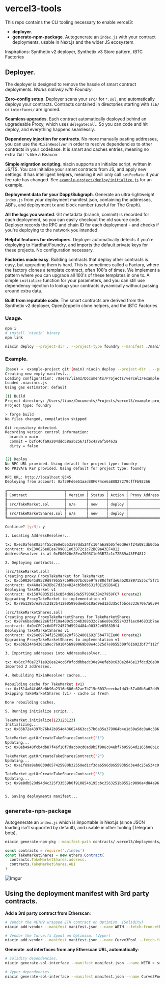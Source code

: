 vercel3-tools
=============

This repo contains the CLI tooling necessary to enable vercel3:

 * **deployer**.
 * **generate-npm-package**. Autogenerate an `index.js` with your contract deployments, usable in Next.js and the wider JS ecosystem.

Inspirations: Synthetix v2 deployer, Synthetix v3 Store pattern, tBTC Factories

## Deployer.

The deployer is designed to remove the hassle of smart contract deployments. _Works natively with Foundry_.

**Zero-config setup**. Deployer scans your `src/` for `*.sol`, and automatically deploys your contracts. Contracts contained in directories starting with `lib/` or `interfaces/` are ignored.

**Seamless upgrades**. Each contract automatically deployed behind an upgradeable Proxy, which uses `delegatecall`. So you can code and hit deploy, and everything happens seamlessly.

**Dependency injection for contracts**. No more manually pasting addresses, you can use the `MixinResolver` in order to resolve dependencies to other contracts in your codebase. It is smart and caches entries, meaning no extra `CALL`'s like a Beacon.

**Simple migration scripting**. niacin supports an initialize script, written in JS/TS. You can initialize your smart contracts from JS, and apply new settings. It has intelligent helpers, meaning it will only call `setFeeRate` if your fee rate has changed. See [`example-project/deploy/initialize.js`](../example-project/deploy/initialize.js) for an example.

**Deployment data for your Dapp/Subgraph**. Generate an ultra-lightweight `index.js` from your deployment manifest.json, containing the addresses, ABI's, and deployment tx and block number (useful for The Graph).

**All the logs you wanted**. Git metadata (branch, commit) is recorded for each deployment, so you can easily checkout the old source code. Deployer records the RPC and chain ID for each deployment - and checks if you're deploying to the network you intended!

**Helpful features for developers**. Deployer automatically detects if you're deploying to Hardhat/Foundry, and imports the default private keys for these projects. No configuration necessary.

**Factories made easy**. Building contracts that deploy other contracts is easy, but upgrading them is hard. This is sometimes called a Factory, where the factory clones a template contract, often 100's of times. We implement a pattern where you can upgrade all 100's of these templates in one tx. A simple `initialize` function for your parameters, and you can still use dependency injection to lookup your contracts dynamically without passing around extra data.

**Built from reputable code**. The smart contracts are derived from the Synthetix v2 deployer, OpenZeppelin clone helpers, and the tBTC Factories.

### Usage.

```sh
npm i
# install `niacin` binary
npm link

niacin deploy --project-dir . --project-type foundry --manifest ./manifest-polygon2.json --gas-estimator polygon
```

### Example.

```sh
(base) ➜  example-project git:(main) niacin deploy --project-dir . --project-type foundry --manifest ./manifest-poly.json -y
Creating new empty manifest...
Loading configuration: /Users/liamz/Documents/Projects/vercel3/example-project/.niacinrc.js
Loaded .niacinrc.js
Using gas estimator: default

(1) Build
Project directory: /Users/liamz/Documents/Projects/vercel3/example-project
Project type: foundry

> forge build
No files changed, compilation skipped

Git repository detected.
Recording version control information:
  branch = main
  commit = b2fc46fa9a204ddd58aab25671fbc4a8af50463a
  dirty = false


(2) Deploy
No RPC URL provided. Using default for project type: foundry
No PRIVATE KEY provided. Using default for project type: foundry

RPC URL: http://localhost:8545
Deploying from account: 0xf39Fd6e51aad88F6F4ce6aB8827279cffFb92266

╔══════════════════════════╤═════════╤════════╤════════╤═══════════════╗
║ Contract                 │ Version │ Status │ Action │ Proxy Address ║
╟──────────────────────────┼─────────┼────────┼────────┼───────────────╢
║ src/TakeMarket.sol       │ n/a     │ new    │ deploy │               ║
╟──────────────────────────┼─────────┼────────┼────────┼───────────────╢
║ src/TakeMarketShares.sol │ n/a     │ new    │ deploy │               ║
╚══════════════════════════╧═════════╧════════╧════════╧═══════════════╝

Continue? [y/N]: y

1. Locating AddressResolver...

tx: 0xec0afea80a34f55c8e0eb553a97dd524fc104a6a8b05fe6d9e7f24a08cdb0dba
contract: 0xED0626e8Eea7098C1e03B72c1c72B89a43EF4812
AddressResolver is at 0xED0626e8Eea7098C1e03B72c1c72B89a43EF4812

2. Deploying contracts...

[src/TakeMarket.sol]
Creating proxy ProxyTakeMarket for TakeMarket
tx: 0xcb902645d9529d979b557c699607bc65e9f8780df8fde6ab202897153bcf5f71
contract: 0x4A0a7843BbC7d33e4824cb5bdb531f0E195B64E1
Deploying TakeMarket v1
contract: 0x158788351516cB54d692de557936C38427959FC7 (create2)
Upgrading ProxyTakeMarket to implementation v1
tx: 0x79a138b7ea93c2183b412e05996deeb610ad9ed12d3d5cf5bce333670e7a0594

[src/TakeMarketShares.sol]
Creating proxy ProxyTakeMarketShares for TakeMarketShares
tx: 0x87e6bad98e22e6f3f10a480c5cb4b388b32c7a6e80e3552433f1ec046831b7ae
contract: 0xDeCFC2c6dDFf24579d5924484a9033Ce0563DBf4
Deploying TakeMarketShares v1
contract: 0x26e89734f2520BEe20f7624801692F5b477EEe00 (create2)
Upgrading ProxyTakeMarketShares to implementation v1
tx: 0xe3652446430ca9ec76910456989969b09e4c525d7e9b55309f61b923bf7f112f

3. Importing addresses into AddressResolver...

tx: 0x6cc7f0e7271e820ea24cc6f8fcddbbedc30e94efeb8c630e2d46e13fdcd20e00
Imported 2 addresses.

4. Rebuilding MixinResolver caches...

Rebuilding cache for TakeMarket (v1)
tx: 0xf514a04f468e0b96a2316e806c62ae7b715e6032eeecba1d43c57a80b8a62dd9
Skipping TakeMarketShares (v1) - cache is fresh

Done rebuilding caches.

5. Running initialize script...

TakeMarket.initialize(123123123)
Initializing...
tx: 0x65b72a4397b76b42b954d436624663cc57b6a35a379064b4e1d50a5dc0a0c386

TakeMarket.getOrCreateTakeSharesContract("1")
Updating...
tx: 0x0eb4940fcb4db87f46f10f7dacb0cd0ad9b5f808c04ebf7b05964d2165b08b1c

TakeMarket.getOrCreateTakeSharesContract("2")
Updating...
tx: 0xa1f89a9eb8030d657425980b32559ed1cf3da6596d065593b5d3e4dc25e534c9

TakeMarket.getOrCreateTakeSharesContract("3")
Updating...
tx: 0x9e8db520d94d4c325f33559b0f910854b195cbc3563251b8552c9090a4d84a96


5. Saving deployments manifest...
```

## `generate-npm-package`

Autogenerate an `index.js` which is importable in Next.js (since JSON loading isn't supported by default), and usable in other tooling (Telegram bots).

```sh
niacin generate-npm-pkg --manifest-path contracts/.vercel3/deployments/localhost/manifest.json --out index.js
```

```js
const contracts = require('./index')
const TakeMarketShares = new ethers.Contract(
  contracts.TakeMarketShares.address, 
  contracts.TakeMarketShares.ABI
)
```

![Imgur](https://imgur.com/MwcEVbR)


## Using the deployment manifest with 3rd party contracts.

**Add a 3rd party contract from Etherscan**:

```sh
# Vendor the WETH9 wrapped ETH contract on Optimism. (Solidity)
niacin add-vendor --manifest manifest.json --name WETH --fetch-from-etherscan https://optimistic.etherscan.io/token/0x4200000000000000000000000000000000000006

# Vendor the Curve.fi 3pool on Optimism. (Vyper)
niacin add-vendor --manifest manifest.json --name Curve3Pool --fetch-from-etherscan https://optimistic.etherscan.io/address/0x1337BedC9D22ecbe766dF105c9623922A27963EC
```

**Generate .sol interfaces from any Etherscan URL, automatically**:

```sh
# Solidity dependencies.
niacin generate-sol-interface --manifest manifest.json --name WETH > src/vendor/WETH.sol

# Vyper dependencies.
niacin generate-sol-interface --manifest manifest.json --name Curve3Pool > src/vendor/Curve3Pool.sol
```